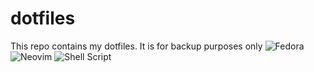 # dotfiles
This repo contains my dotfiles. It is for backup purposes only
![Fedora](https://img.shields.io/badge/Fedora-294172?style=for-the-badge&logo=fedora&logoColor=white)
![Neovim](https://img.shields.io/badge/NeoVim-%2357A143.svg?&style=for-the-badge&logo=neovim&logoColor=white)
![Shell Script](https://img.shields.io/badge/shell_script-%23121011.svg?style=for-the-badge&logo=gnu-bash&logoColor=white)
